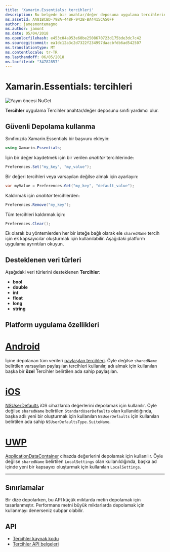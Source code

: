 ```yaml
---
title: 'Xamarin.Essentials: tercihleri'
description: Bu belgede bir anahtar/değer deposuna uygulama tercihlerini kaydeder Xamarin.Essentials Tercihler sınıfında açıklanmaktadır. Sınıf ve depolanabilen veri türlerini nasıl kullanılacağını açıklar.
ms.assetid: AA81BCBD-79BA-448F-942B-BA4415CA50FF
author: jamesmontemagno
ms.author: jamont
ms.date: 05/04/2018
ms.openlocfilehash: e453c04a953e60be2508670723d175bde3dc7c42
ms.sourcegitcommit: ea1dc12a3c2d7322f234997daacbfdb6ad542507
ms.translationtype: MT
ms.contentlocale: tr-TR
ms.lasthandoff: 06/05/2018
ms.locfileid: "34782857"
---
```

# <a name="xamarinessentials-preferences"></a>Xamarin.Essentials: tercihleri

![Yayın öncesi NuGet](~/media/shared/pre-release.png)

**Tercihler** uygulama Tercihler anahtar/değer deposunu sınıfı yardımcı olur.

## <a name="using-secure-storage"></a>Güvenli Depolama kullanma

Sınıfınızda Xamarin.Essentials bir başvuru ekleyin:

```csharp
using Xamarin.Essentials;
```

İçin bir değer kaydetmek için bir verilen _anahtar_ tercihlerinde:

```csharp
Preferences.Set("my_key", "my_value");
```

Bir değeri tercihleri veya varsayılan değilse almak için ayarlayın:

```csharp
var myValue = Preferences.Get("my_key", "default_value");
```

Kaldırmak için _anahtar_ tercihlerden:

```csharp
Preferences.Remove("my_key");
```

Tüm tercihleri kaldırmak için:

```csharp
Preferences.Clear();
```

Ek olarak bu yöntemlerden her bir isteğe bağlı olarak ele `sharedName` tercih için ek kapsayıcılar oluşturmak için kullanılabilir. Aşağıdaki platform uygulama ayrıntıları okuyun.

## <a name="supported-data-types"></a>Desteklenen veri türleri

Aşağıdaki veri türlerini desteklenen **Tercihler**:

- **bool**
- **double**
- **int**
- **float**
- **long**
- **string**

## <a name="platform-implementation-specifics"></a>Platform uygulama özellikleri

# <a name="androidtabandroid"></a>[Android](#tab/android)

İçine depolanan tüm verileri [paylaşılan tercihleri](https://developer.android.com/training/data-storage/shared-preferences.html). Öyle değilse `sharedName` belirtilen varsayılan paylaşılan tercihleri kullanılır, adı almak için kullanılan başka bir **özel** Tercihler belirtilen ada sahip paylaşılan.

# <a name="iostabios"></a>[iOS](#tab/ios)

[NSUserDefaults](https://docs.microsoft.com/en-us/xamarin/ios/app-fundamentals/user-defaults) iOS cihazlarda değerlerini depolamak için kullanılır. Öyle değilse `sharedName` belirtilen `StandardUserDefaults` olan kullanıldığında, başka adlı yeni bir oluşturmak için kullanılan `NSUserDefaults` için kullanılan belirtilen ada sahip `NSUserDefaultsType.SuiteName`.

# <a name="uwptabuwp"></a>[UWP](#tab/uwp)

[ApplicationDataContainer](https://docs.microsoft.com/en-us/uwp/api/windows.storage.applicationdatacontainer) cihazda değerlerini depolamak için kullanılır. Öyle değilse `sharedName` belirtilen `LocalSettings` olan kullanıldığında, başka ad içinde yeni bir kapsayıcı oluşturmak için kullanılan `LocalSettings`.

--------------

## <a name="limitations"></a>Sınırlamalar

Bir dize depolarken, bu API küçük miktarda metin depolamak için tasarlanmıştır.  Performans metni büyük miktarlarda depolamak için kullanmayı denerseniz subpar olabilir.

## <a name="api"></a>API

- [Tercihler kaynak kodu](https://github.com/xamarin/Essentials/tree/master/Xamarin.Essentials/Preferences)
- [Tercihler API belgeleri](xref:Xamarin.Essentials.Preferences)
